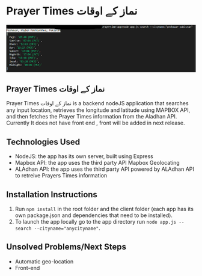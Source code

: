 # Prayer Times نماز کے اوقات
![Search Example](./screenshot.png)
## Prayer Times نماز کے اوقات
Prayer Times  نماز کے اوقات is a backend nodeJS application that searches any input location, retrieves the longitude and latitude using MAPBOX API, and then fetches the Prayer Times information from the Aladhan API. Currently It does not have front end , front will be added in next release.

## Technologies Used
- NodeJS: the app has its own server, built using Express
- Mapbox API: the app uses the third party API Mapbox Geolocating
- ALAdhan API: the app uses the third party API powered by ALAdhan API to retreive Prayers Times information

## Installation Instructions

1. Run `npm install` in the root folder and the client folder (each app has its own package.json and dependencies that need to be installed).
4. To launch the app locally go to the app directory run `node app.js --search --cityname="anycityname"`.

## Unsolved Problems/Next Steps
- Automatic geo-location
- Front-end
